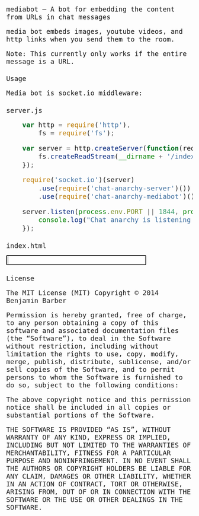 mediabot – A bot for embedding the content from URLs in chat messages
=====================================================================

media bot embeds images, youtube videos, and http links when you send them to
the room.

Note: This currently only works if the entire message is a URL.

Usage
-----
Media bot is socket.io middleware:

server.js
---------
```js
    var http = require('http'),
        fs = require('fs');

    var server = http.createServer(function(req, res) {
        fs.createReadStream(__dirname + '/index.html').pipe(res);
    });

    require('socket.io')(server)
        .use(require('chat-anarchy-server')())
        .use(require('chat-anarchy-mediabot')());

    server.listen(process.env.PORT || 1844, process.env.IP || '127.0.0.1', function() {
        console.log("Chat anarchy is listening on port %d", server.address().port);
    });
```

index.html
----------
<!doctype html>
<title>/</title>
<meta name="viewport" content="width=device-width, initial-scale=1">
<style>
    * {
        font: 18px monospace;
    }
</style>
<input autofocus style="width:75%">
<script src="/socket.io/socket.io.js"></script>
<script>
    var socket = io()
        .on('connect', function() {
            document.title = location.pathname;
            socket.emit('join', location.pathname);
        })
        .on('announce', log)
        .on('inject', inject)
        .on('message', function(data) {
            log(data.u + ': ' + data.m);
        })

    var input = document.getElementsByTagName('input')[0];
    input.onchange = function() {
        socket.send(this.value);
        this.value = '';
    };

    function inject(html) {
        var div = document.createElement('div');
        div.innerHTML = html;
        div.title = Date();
        document.body.insertBefore(div, input);
        div.scrollIntoView();
    }
    function log(m) {
        var p = document.createElement('p');
        p.appendChild(document.createTextNode(m));
        p.title = Date();
        document.body.insertBefore(p, input);
        p.scrollIntoView();
    }
</script>

License
-------

The MIT License (MIT)
Copyright © 2014 Benjamin Barber

Permission is hereby granted, free of charge, to any person obtaining a copy
of this software and associated documentation files (the “Software”), to deal
in the Software without restriction, including without limitation the rights
to use, copy, modify, merge, publish, distribute, sublicense, and/or sell
copies of the Software, and to permit persons to whom the Software is
furnished to do so, subject to the following conditions:

The above copyright notice and this permission notice shall be included in
all copies or substantial portions of the Software.

THE SOFTWARE IS PROVIDED “AS IS”, WITHOUT WARRANTY OF ANY KIND, EXPRESS OR
IMPLIED, INCLUDING BUT NOT LIMITED TO THE WARRANTIES OF MERCHANTABILITY,
FITNESS FOR A PARTICULAR PURPOSE AND NONINFRINGEMENT. IN NO EVENT SHALL THE
AUTHORS OR COPYRIGHT HOLDERS BE LIABLE FOR ANY CLAIM, DAMAGES OR OTHER
LIABILITY, WHETHER IN AN ACTION OF CONTRACT, TORT OR OTHERWISE, ARISING FROM,
OUT OF OR IN CONNECTION WITH THE SOFTWARE OR THE USE OR OTHER DEALINGS IN
THE SOFTWARE.
